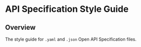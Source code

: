 # API Specification Style Guide

## Overview
The style guide for `.yaml` and `.json` Open API Specification files.